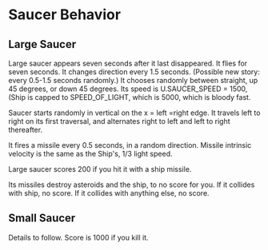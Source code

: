 # Saucer Behavior

## Large Saucer

Large saucer appears seven seconds after it last disappeared. It flies for seven seconds. It changes direction every 1.5 seconds. (Possible new story: every 0.5-1.5 seconds randomly.) It chooses randomly between straight, up 45 degrees, or down 45 degrees. Its speed is U.SAUCER_SPEED = 1500, (Ship is capped to SPEED_OF_LIGHT, which is 5000, which is bloody fast.

Saucer starts randomly in vertical on the x = left =right edge. It travels left to right on its first traversal, and alternates right to left and left to right thereafter.

It fires a missile every 0.5 seconds, in a random direction. Missile 
intrinsic velocity is the same as the Ship's, 1/3 light speed.

Large saucer scores 200 if you hit it with a ship missile.

Its missiles destroy asteroids and the ship, to no score for you. If it 
collides with ship, no score. If it collides with anything else, no score.

## Small Saucer

Details to follow. Score is 1000 if you kill it.